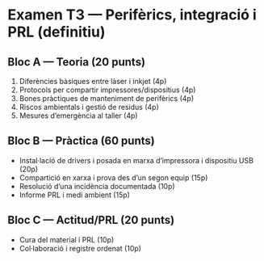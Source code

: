 # Examen T3 — Perifèrics, integració i PRL (definitiu)

## Bloc A — Teoria (20 punts)
1. Diferències bàsiques entre làser i inkjet (4p)
2. Protocols per compartir impressores/dispositius (4p)
3. Bones pràctiques de manteniment de perifèrics (4p)
4. Riscos ambientals i gestió de residus (4p)
5. Mesures d’emergència al taller (4p)

## Bloc B — Pràctica (60 punts)
- Instal·lació de drivers i posada en marxa d’impressora i dispositiu USB (20p)
- Compartició en xarxa i prova des d’un segon equip (15p)
- Resolució d’una incidència documentada (10p)
- Informe PRL i medi ambient (15p)

## Bloc C — Actitud/PRL (20 punts)
- Cura del material i PRL (10p)
- Col·laboració i registre ordenat (10p)
